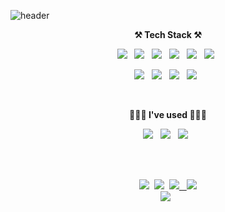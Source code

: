 ![header](https://capsule-render.vercel.app/api?type=waving&color=auto&height=200&section=header&text=SeonghoJoo&fontSize=50)

<p align="center"><strong> ⚒️ Tech Stack ⚒️ </strong></p>
<p align="center">
  <img src="https://img.shields.io/badge/C++-00599C?style=flat-square&logo=C++&logoColor=white"/></a> &nbsp;
  <img src="https://img.shields.io/badge/java-007396?style=flat-square&logo=java&logoColor=white"/></a> &nbsp;
  <img src="https://img.shields.io/badge/JavaScript-F7DF1E?style=flat-square&logo=JavaScript&logoColor=white"/></a> &nbsp;
  <img src="https://img.shields.io/badge/TypeScript-3178C6?style=flat-square&logo=TypeScript&logoColor=white"/></a> &nbsp;
  <img src="https://img.shields.io/badge/Node.js-339933?style=flat-square&logo=Node.js&logoColor=white"/></a> &nbsp;
  <img src="https://img.shields.io/badge/ts-node-3178C6?style=flat-square&logo=ts-node&logoColor=white"/></a> &nbsp;
</p>
<p align="center">
  <img src="https://img.shields.io/badge/Prisma-2D3748?style=flat-square&logo=Prisma&logoColor=white"/></a> &nbsp;
  <img src="https://img.shields.io/badge/GrpahQL-E434AA?style=flat-square&logo=GraphQL&logoColor=white"/></a> &nbsp;
  <img src="https://img.shields.io/badge/Apollo-311C87?style=flat-square&logo=Apollo GraphQL&logoColor=white"/></a> &nbsp;
  <img src="https://img.shields.io/badge/PostgreSQL-4169E1?style=flat-square&logo=PostgreSQL&logoColor=white"/></a> &nbsp;
</p>
<br>
<p align="center"><strong> 👨🏻‍💻 I've used 👨🏻‍💻 </strong></p>
<p align="center">
  <img src="https://img.shields.io/badge/GitHub-181717?style=flat-square&logo=GitHub&logoColor=white"/></a> &nbsp; 
  <img src="https://img.shields.io/badge/Heroku-430098?style=flat-square&logo=Heroku&logoColor=white"/></a> &nbsp;
  <img src="https://img.shields.io/badge/Amazon AWS-232F3E?style=flat-square&logo=Amazon AWS&logoColor=white"/></a> &nbsp;
</p>
   
<br>
<br>
<p align="center">
  <a href="https://seongho96.tistory.com"><img src="https://img.shields.io/badge/Tech Blog-20C997?style=flat-square&logoColor=white&link=https://www.notion.so/Seongho-dev-6089b6cab72748888c0064a7dd58dc01"/></a>&nbsp;
  <a href="https://www.notion.so/Seongho-dev-6089b6cab72748888c0064a7dd58dc01"><img src="https://img.shields.io/badge/resume-000000?style=flat-square&logo=Notion&logoColor=white&link=https://www.notion.so/Seongho-dev-6089b6cab72748888c0064a7dd58dc01"/></a>&nbsp;
  <a href="mailto:seongho.dev@gmail.com"> <img src="https://img.shields.io/badge/seongho.dev@gmail.com-d14836?style=flat-square&logo=Gmail&logoColor=white&link=seongho.dev@gmail.com"> &nbsp;
  <a href="https://www.instagram.com/seon__g/"><img src="https://img.shields.io/badge/seon__g-E4405F?style=flat-square&logo=Instagram&logoColor=white&link=https://www.instagram.com/seon__g/"/></a>
    <br>
      <a href="https://hits.seeyoufarm.com"><img src="https://hits.seeyoufarm.com/api/count/incr/badge.svg?url=https%3A%2F%2Fgithub.com%2Fseongho-joo&count_bg=%233D94C8&title_bg=%23555555&icon=github.svg&icon_color=%23E7E7E7&title=hits&edge_flat=false"/></a> &nbsp;

</p>
